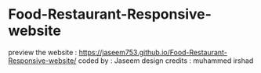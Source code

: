 # Food-Restaurant-Responsive-website

preview the website : https://jaseem753.github.io/Food-Restaurant-Responsive-website/
coded by : Jaseem
design credits : muhammed irshad
